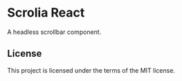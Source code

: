 # Scrolia React

A headless scrollbar component.

## License

This project is licensed under the terms of the MIT license.
